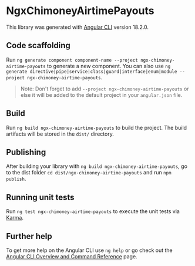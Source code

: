 # NgxChimoneyAirtimePayouts

This library was generated with [Angular CLI](https://github.com/angular/angular-cli) version 18.2.0.

## Code scaffolding

Run `ng generate component component-name --project ngx-chimoney-airtime-payouts` to generate a new component. You can also use `ng generate directive|pipe|service|class|guard|interface|enum|module --project ngx-chimoney-airtime-payouts`.
> Note: Don't forget to add `--project ngx-chimoney-airtime-payouts` or else it will be added to the default project in your `angular.json` file. 

## Build

Run `ng build ngx-chimoney-airtime-payouts` to build the project. The build artifacts will be stored in the `dist/` directory.

## Publishing

After building your library with `ng build ngx-chimoney-airtime-payouts`, go to the dist folder `cd dist/ngx-chimoney-airtime-payouts` and run `npm publish`.

## Running unit tests

Run `ng test ngx-chimoney-airtime-payouts` to execute the unit tests via [Karma](https://karma-runner.github.io).

## Further help

To get more help on the Angular CLI use `ng help` or go check out the [Angular CLI Overview and Command Reference](https://angular.dev/tools/cli) page.
